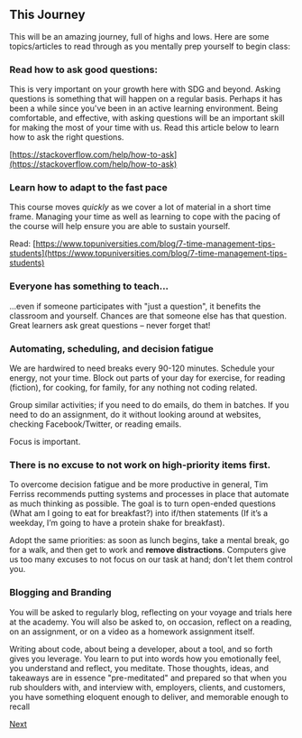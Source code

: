 ## This Journey

This will be an amazing journey, full of highs and lows. Here are some topics/articles to read through as you mentally prep yourself to begin class:

### Read how to ask good questions:

This is very important on your growth here with SDG and beyond. Asking questions is something that will happen on a regular basis. Perhaps it has been a while since you've been in an active learning environment. Being comfortable, and effective, with asking questions will be an important skill for making the most of your time with us. Read this article below to learn how to ask the right questions.

[https://stackoverflow.com/help/how-to-ask](https://stackoverflow.com/help/how-to-ask)

### Learn how to adapt to the fast pace

This course moves _quickly_ as we cover a lot of material in a short time frame. Managing your time as well as learning to cope with the pacing of the course will help ensure you are able to sustain yourself.

Read: [https://www.topuniversities.com/blog/7-time-management-tips-students](https://www.topuniversities.com/blog/7-time-management-tips-students)

### Everyone has something to teach...

...even if someone participates with "just a question", it benefits the classroom and yourself. Chances are that someone else has that question. Great learners ask great questions – never forget that!

### Automating, scheduling, and decision fatigue

We are hardwired to need breaks every 90-120 minutes. Schedule your energy, not your time. Block out parts of your day for exercise, for reading \(fiction\), for cooking, for family, for any nothing not coding related.

Group similar activities; if you need to do emails, do them in batches. If you need to do an assignment, do it without looking around at websites, checking Facebook/Twitter, or reading emails.

Focus is important.

### There is no excuse to not work on high-priority items first.

To overcome decision fatigue and be more productive in general, Tim Ferriss recommends putting systems and processes in place that automate as much thinking as possible. The goal is to turn open-ended questions \(What am I going to eat for breakfast?\) into if/then statements \(If it’s a weekday, I’m going to have a protein shake for breakfast\).

Adopt the same priorities: as soon as lunch begins, take a mental break, go for a walk, and then get to work and **remove distractions**. Computers give us too many excuses to not focus on our task at hand; don't let them control you.

### Blogging and Branding

You will be asked to regularly blog, reflecting on your voyage and trials here at the academy. You will also be asked to, on occasion, reflect on a reading, on an assignment, or on a video as a homework assignment itself.

Writing about code, about being a developer, about a tool, and so forth gives you leverage. You learn to put into words how you emotionally feel, you understand and reflect, you meditate. Those thoughts, ideas, and takeaways are in essence "pre-meditated" and prepared so that when you rub shoulders with, and interview with, employers, clients, and customers, you have something eloquent enough to deliver, and memorable enough to recall

[Next](./05-career-paths)
